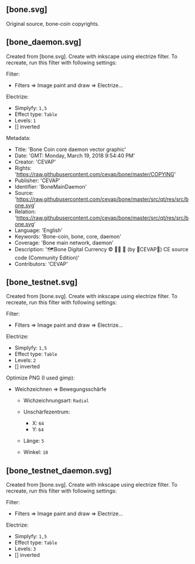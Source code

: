 [bone.svg]
---------
Original source, bone-coin copyrights.

[bone_daemon.svg]
---------------
Created from [bone.svg]. Create with inkscape using electrize filter. To recreate, run this filter with following settings:

Filter:

  - Filters => Image paint and draw => Electrize...

Electrize:

  - Simplyfy: `1,5`
  - Effect type: `Table`
  - Levels: `1`
  - [] inverted

Metadata:

 - Title: 'Bone Coin core daemon vector graphic'
 - Date: 'GMT: Monday, March 19, 2018 9:54:40 PM'
 - Creator: 'CEVAP'
 - Rights: 'https://raw.githubusercontent.com/cevap/bone/master/COPYING'
 - Publisher: 'CEVAP'
 - Identifier: 'BoneMainDaemon'
 - Source: 'https://raw.githubusercontent.com/cevap/bone/master/src/qt/res/src/bone.svg'
 - Relation: 'https://raw.githubusercontent.com/cevap/bone/master/src/qt/res/src/bone.svg'
 - Language: 'English'
 - Keywords: 'Bone-coin, bone, core, daemon'
 - Coverage: 'Bone main network, daemon'
 - Description: '🗺️Bone Digital Currency ©️ 👯👯 👛 (by 🐼CEVAP🐼) CE source code (Community Edition)'
 - Contributors: 'CEVAP'

[bone_testnet.svg]
----------------------
Created from [bone.svg]. Create with inkscape using electrize filter. To recreate, run this filter with following settings:

Filter:

  - Filters => Image paint and draw => Electrize...

Electrize:

  - Simplyfy: `1,5`
  - Effect type: `Table`
  - Levels: `2`
  - [] inverted

Optimize PNG (I used gimp):

  - Weichzeichnen => Bewegungsschärfe

    - Wichzeichnungsart: `Radial`
    - Unschärfezentrum:
        
        - X: `64`
        - Y: `64`

    - Länge: `5`
    - Winkel: `10`

[bone_testnet_daemon.svg]
----------------------
Created from [bone.svg]. Create with inkscape using electrize filter. To recreate, run this filter with following settings:

Filter:

  - Filters => Image paint and draw => Electrize...

Electrize:

  - Simplyfy: `1,5`
  - Effect type: `Table`
  - Levels: `3`
  - [] inverted



